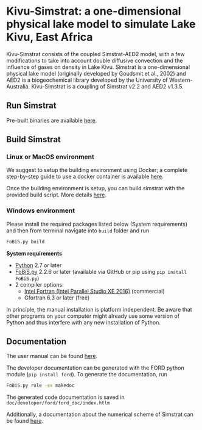 # Kivu-Simstrat: a one-dimensional physical lake model to simulate Lake Kivu, East Africa

Kivu-Simstrat consists of the coupled Simstrat-AED2 model, with a few modifications to take into account double diffusive convection and the influence of gases on density in Lake Kivu. Simstrat is a one-dimensional physical lake model (originally developed by Goudsmit et al., 2002) and AED2 is a biogeochemical library developed by the University of Western-Australia. Kivu-Simstrat is a coupling of Simstrat v2.2 and AED2 v1.3.5.

## Run Simstrat
Pre-built binaries are available [here](https://github.com/Eawag-AppliedSystemAnalysis/Simstrat/releases).

## Build Simstrat

### Linux or MacOS environment
We suggest to setup the building environment using Docker; a complete step-by-step guide to use a docker container is available
[here](misc/docker_build_env).

Once the building environment is setup, you can build simstrat with the provided build script. More details [here](build).

### Windows environment
Please install the required packages listed below (System requirements) and then from terminal navigate into `build` folder and run 

~~~bash
FoBiS.py build
~~~

**System requirements**

- [Python](https://www.python.org/) 2.7 or later
- [FoBiS.py](https://github.com/szaghi/FoBiS) 2.2.6 or later (available via GitHub or pip using `pip install FoBiS.py`)
- 2 compiler options:
	- [Intel Fortran (Intel Parallel Studio XE 2016)](https://software.intel.com/en-us/parallel-studio-xe/choose-download) (commercial)
	- Gfortran 6.3 or later (free)

In principle, the manual installation is platform independent. Be aware that other programs on your computer might already use some version of Python and thus interfere with any new installation of Python.

## Documentation

The user manual can be found [here](doc).

The developer documentation can be generated with the FORD python module (`pip install ford`).
To generate the documentation, run

~~~bash
FoBiS.py rule -ex makedoc
~~~

The generated code documentation is saved in `doc/developer/ford/ford_doc/index.htlm`

Additionally, a documentation about the numerical scheme of Simstrat can be found [here](doc/developer/dev_manual).

